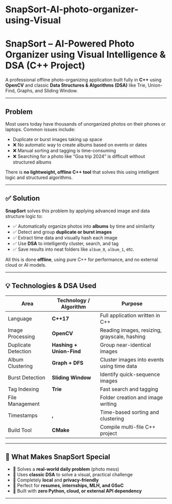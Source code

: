 # SnapSort-AI-photo-organizer-using-Visual

# SnapSort – AI-Powered Photo Organizer using Visual Intelligence & DSA (C++ Project)

A professional offline photo-organizing application built fully in **C++** using **OpenCV** and classic **Data Structures & Algorithms (DSA)** like Trie, Union-Find, Graphs, and Sliding Window.

---

## Problem

Most users today have thousands of unorganized photos on their phones or laptops. Common issues include:
- Duplicate or burst images taking up space
- ❌ No automatic way to create albums based on events or dates
- ❌ Manual sorting and tagging is time-consuming
- ❌ Searching for a photo like “Goa trip 2024” is difficult without structured albums

There is **no lightweight, offline C++ tool** that solves this using intelligent logic and structured algorithms.

---

## ✅ Solution

**SnapSort** solves this problem by applying advanced image and data structure logic to:
- ✅ Automatically organize photos into **albums** by time and similarity
- ✅ Detect and group **duplicate or burst images**
- ✅ Extract time data and visually hash each image
- ✅ Use **DSA** to intelligently cluster, search, and tag
- ✅ Save results into neat folders like `album_0`, `album_1`, etc.

All this is done **offline**, using pure C++ for performance, and no external cloud or AI models.

---

## 💡 Technologies & DSA Used

| Area                  | Technology / Algorithm          | Purpose                                          |
|-----------------------|----------------------------------|--------------------------------------------------|
| Language              | **C++17**                        | Full application written in C++                  |
| Image Processing      | **OpenCV**                       | Reading images, resizing, grayscale, hashing     |
| Duplicate Detection   | **Hashing + Union-Find**         | Group near-identical images                      |
| Album Clustering      | **Graph + DFS**                  | Cluster images into events using time data       |
| Burst Detection       | **Sliding Window**               | Identify quick-sequence images                   |
| Tag Indexing          | **Trie**                         | Fast search and tagging                          |
| File Management       | **<filesystem>**                 | Folder creation and image writing                |
| Timestamps            | **<chrono>, <ctime>**            | Time-based sorting and clustering                |
| Build Tool            | **CMake**                        | Compile multi-file C++ project                   |

---

## 🧠 What Makes SnapSort Special

- 🚀 Solves a **real-world daily problem** (photo mess)
- 🧠 Uses **classic DSA** to solve a visual, practical challenge
- 📁 Completely **local** and **privacy-friendly**
- 💼 Perfect for **resumes, internships, MLH, and GSoC**
- 🔧 Built with **zero Python, cloud, or external API dependency**

---

